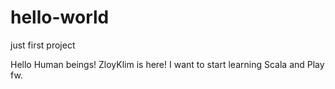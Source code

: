 # hello-world
just first project

Hello Human beings!
ZloyKlim is here! I want to start learning Scala and Play fw. 
